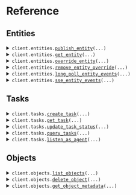 # Reference
## Entities
<details><summary><code>client.entities.<a href="src/anduril/entities/client.py">publish_entity</a>(...)</code></summary>
<dl>
<dd>

#### 📝 Description

<dl>
<dd>

<dl>
<dd>

Publish an entity for ingest into the Entities API. Entities created with this method are "owned" by the originator: other sources, 
such as the UI, may not edit or delete these entities. The server validates entities at API call time and 
returns an error if the entity is invalid.

An entity ID must be provided when calling this endpoint. If the entity referenced by the entity ID does not exist
then it will be created. Otherwise the entity will be updated. An entity will only be updated if its
provenance.sourceUpdateTime is greater than the provenance.sourceUpdateTime of the existing entity.
</dd>
</dl>
</dd>
</dl>

#### 🔌 Usage

<dl>
<dd>

<dl>
<dd>

```python
from anduril import Lattice

client = Lattice(
    token="YOUR_TOKEN",
)
client.entities.publish_entity()

```
</dd>
</dl>
</dd>
</dl>

#### ⚙️ Parameters

<dl>
<dd>

<dl>
<dd>

**entity_id:** `typing.Optional[str]` 

A Globally Unique Identifier (GUID) for your entity. If this field is empty, the Entity Manager API
 automatically generates an ID when it creates the entity.
    
</dd>
</dl>

<dl>
<dd>

**description:** `typing.Optional[str]` 

A human-readable entity description that's helpful for debugging purposes and human
 traceability. If this field is empty, the Entity Manager API generates one for you.
    
</dd>
</dl>

<dl>
<dd>

**is_live:** `typing.Optional[bool]` 

Indicates the entity is active and should have a lifecycle state of CREATE or UPDATE.
 Set this field to true when publishing an entity.
    
</dd>
</dl>

<dl>
<dd>

**created_time:** `typing.Optional[dt.datetime]` 

The time when the entity was first known to the entity producer. If this field is empty, the Entity Manager API uses the
 current timestamp of when the entity is first received.
 For example, when a drone is first powered on, it might report its startup time as the created time.
 The timestamp doesn't change for the lifetime of an entity.
    
</dd>
</dl>

<dl>
<dd>

**expiry_time:** `typing.Optional[dt.datetime]` 

Future time that expires an entity and updates the is_live flag.
 For entities that are constantly updating, the expiry time also updates.
 In some cases, this may differ from is_live.
 Example: Entities with tasks exported to an external system must remain
 active even after they expire.
 This field is required when publishing a prepopulated entity.
 The expiry time must be in the future, but less than 30 days from the current time.
    
</dd>
</dl>

<dl>
<dd>

**status:** `typing.Optional[Status]` — Human-readable descriptions of what the entity is currently doing.
    
</dd>
</dl>

<dl>
<dd>

**location:** `typing.Optional[Location]` — Geospatial data related to the entity, including its position, kinematics, and orientation.
    
</dd>
</dl>

<dl>
<dd>

**location_uncertainty:** `typing.Optional[LocationUncertainty]` — Indicates uncertainty of the entity's position and kinematics.
    
</dd>
</dl>

<dl>
<dd>

**geo_shape:** `typing.Optional[GeoShape]` — Geospatial representation of the entity, including entities that cover an area rather than a fixed point.
    
</dd>
</dl>

<dl>
<dd>

**geo_details:** `typing.Optional[GeoDetails]` — Additional details on what the geospatial area or point represents, along with visual display details.
    
</dd>
</dl>

<dl>
<dd>

**aliases:** `typing.Optional[Aliases]` — Entity name displayed in the Lattice UI side panel. Also includes identifiers that other systems can use to reference the same entity.
    
</dd>
</dl>

<dl>
<dd>

**tracked:** `typing.Optional[Tracked]` — If this entity is tracked by another entity, this component contains data related to how it's being tracked.
    
</dd>
</dl>

<dl>
<dd>

**correlation:** `typing.Optional[Correlation]` — If this entity has been correlated or decorrelated to another one, this component contains information on the correlation or decorrelation.
    
</dd>
</dl>

<dl>
<dd>

**mil_view:** `typing.Optional[MilView]` — View of the entity.
    
</dd>
</dl>

<dl>
<dd>

**ontology:** `typing.Optional[Ontology]` — Ontology defines an entity's categorization in Lattice, and improves data retrieval and integration. Builds a standardized representation of the entity.
    
</dd>
</dl>

<dl>
<dd>

**sensors:** `typing.Optional[Sensors]` — Details an entity's available sensors.
    
</dd>
</dl>

<dl>
<dd>

**payloads:** `typing.Optional[Payloads]` — Details an entity's available payloads.
    
</dd>
</dl>

<dl>
<dd>

**power_state:** `typing.Optional[PowerState]` — Details the entity's power source.
    
</dd>
</dl>

<dl>
<dd>

**provenance:** `typing.Optional[Provenance]` — The primary data source provenance for this entity.
    
</dd>
</dl>

<dl>
<dd>

**overrides:** `typing.Optional[Overrides]` — Provenance of override data.
    
</dd>
</dl>

<dl>
<dd>

**indicators:** `typing.Optional[Indicators]` 

Describes an entity's specific characteristics and the operations that can be performed on the entity.
 For example, "simulated" informs the operator that the entity is from a simulation, and "deletable"
 informs the operator (and system) that the delete operation is valid against the entity.
    
</dd>
</dl>

<dl>
<dd>

**target_priority:** `typing.Optional[TargetPriority]` — The prioritization associated with an entity, such as if it's a threat or a high-value target.
    
</dd>
</dl>

<dl>
<dd>

**signal:** `typing.Optional[Signal]` — Describes an entity's signal characteristics, primarily used when an entity is a signal of interest.
    
</dd>
</dl>

<dl>
<dd>

**transponder_codes:** `typing.Optional[TransponderCodes]` — A message describing any transponder codes associated with Mode 1, 2, 3, 4, 5, S interrogations. These are related to ADS-B modes.
    
</dd>
</dl>

<dl>
<dd>

**data_classification:** `typing.Optional[Classification]` 

Describes an entity's security classification levels at an overall classification level and on a per
 field level.
    
</dd>
</dl>

<dl>
<dd>

**task_catalog:** `typing.Optional[TaskCatalog]` — A catalog of tasks that can be performed by an entity.
    
</dd>
</dl>

<dl>
<dd>

**media:** `typing.Optional[Media]` — Media associated with an entity, such as videos, images, or thumbnails.
    
</dd>
</dl>

<dl>
<dd>

**relationships:** `typing.Optional[Relationships]` — The relationships between this entity and other entities in the common operational picture (COP).
    
</dd>
</dl>

<dl>
<dd>

**visual_details:** `typing.Optional[VisualDetails]` — Visual details associated with the display of an entity in the client.
    
</dd>
</dl>

<dl>
<dd>

**dimensions:** `typing.Optional[Dimensions]` — Physical dimensions of the entity.
    
</dd>
</dl>

<dl>
<dd>

**route_details:** `typing.Optional[RouteDetails]` — Additional information about an entity's route.
    
</dd>
</dl>

<dl>
<dd>

**schedules:** `typing.Optional[Schedules]` — Schedules associated with this entity.
    
</dd>
</dl>

<dl>
<dd>

**health:** `typing.Optional[Health]` — Health metrics or connection status reported by the entity.
    
</dd>
</dl>

<dl>
<dd>

**group_details:** `typing.Optional[GroupDetails]` — Details for the group associated with this entity.
    
</dd>
</dl>

<dl>
<dd>

**supplies:** `typing.Optional[Supplies]` — Contains relevant supply information for the entity, such as fuel.
    
</dd>
</dl>

<dl>
<dd>

**orbit:** `typing.Optional[Orbit]` — Orbit information for space objects.
    
</dd>
</dl>

<dl>
<dd>

**request_options:** `typing.Optional[RequestOptions]` — Request-specific configuration.
    
</dd>
</dl>
</dd>
</dl>


</dd>
</dl>
</details>

<details><summary><code>client.entities.<a href="src/anduril/entities/client.py">get_entity</a>(...)</code></summary>
<dl>
<dd>

#### 🔌 Usage

<dl>
<dd>

<dl>
<dd>

```python
from anduril import Lattice

client = Lattice(
    token="YOUR_TOKEN",
)
client.entities.get_entity(
    entity_id="entityId",
)

```
</dd>
</dl>
</dd>
</dl>

#### ⚙️ Parameters

<dl>
<dd>

<dl>
<dd>

**entity_id:** `str` — ID of the entity to return
    
</dd>
</dl>

<dl>
<dd>

**request_options:** `typing.Optional[RequestOptions]` — Request-specific configuration.
    
</dd>
</dl>
</dd>
</dl>


</dd>
</dl>
</details>

<details><summary><code>client.entities.<a href="src/anduril/entities/client.py">override_entity</a>(...)</code></summary>
<dl>
<dd>

#### 📝 Description

<dl>
<dd>

<dl>
<dd>

Only fields marked with overridable can be overridden. Please refer to our documentation to see the comprehensive
list of fields that can be overridden. The entity in the request body should only have a value set on the field 
specified in the field path parameter. Field paths are rooted in the base entity object and must be represented 
using lower_snake_case. Do not include "entity" in the field path.

Note that overrides are applied in an eventually consistent manner. If multiple overrides are created 
concurrently for the same field path, the last writer wins.
</dd>
</dl>
</dd>
</dl>

#### 🔌 Usage

<dl>
<dd>

<dl>
<dd>

```python
from anduril import Lattice

client = Lattice(
    token="YOUR_TOKEN",
)
client.entities.override_entity(
    entity_id="entityId",
    field_path="mil_view.disposition",
)

```
</dd>
</dl>
</dd>
</dl>

#### ⚙️ Parameters

<dl>
<dd>

<dl>
<dd>

**entity_id:** `str` — The unique ID of the entity to override
    
</dd>
</dl>

<dl>
<dd>

**field_path:** `str` — fieldPath to override
    
</dd>
</dl>

<dl>
<dd>

**entity:** `typing.Optional[Entity]` 

The entity containing the overridden fields. The service will extract the overridable fields from 
the object and ignore all other fields.
    
</dd>
</dl>

<dl>
<dd>

**provenance:** `typing.Optional[Provenance]` — Additional information about the source of the override.
    
</dd>
</dl>

<dl>
<dd>

**request_options:** `typing.Optional[RequestOptions]` — Request-specific configuration.
    
</dd>
</dl>
</dd>
</dl>


</dd>
</dl>
</details>

<details><summary><code>client.entities.<a href="src/anduril/entities/client.py">remove_entity_override</a>(...)</code></summary>
<dl>
<dd>

#### 📝 Description

<dl>
<dd>

<dl>
<dd>

This operation clears the override value from the specified field path on the entity.
</dd>
</dl>
</dd>
</dl>

#### 🔌 Usage

<dl>
<dd>

<dl>
<dd>

```python
from anduril import Lattice

client = Lattice(
    token="YOUR_TOKEN",
)
client.entities.remove_entity_override(
    entity_id="entityId",
    field_path="mil_view.disposition",
)

```
</dd>
</dl>
</dd>
</dl>

#### ⚙️ Parameters

<dl>
<dd>

<dl>
<dd>

**entity_id:** `str` — The unique ID of the entity to undo an override from.
    
</dd>
</dl>

<dl>
<dd>

**field_path:** `str` — The fieldPath to clear overrides from.
    
</dd>
</dl>

<dl>
<dd>

**request_options:** `typing.Optional[RequestOptions]` — Request-specific configuration.
    
</dd>
</dl>
</dd>
</dl>


</dd>
</dl>
</details>

<details><summary><code>client.entities.<a href="src/anduril/entities/client.py">long_poll_entity_events</a>(...)</code></summary>
<dl>
<dd>

#### 📝 Description

<dl>
<dd>

<dl>
<dd>

This is a long polling API that will first return all pre-existing data and then return all new data as
it becomes available. If you want to start a new polling session then open a request with an empty
'sessionToken' in the request body. The server will return a new session token in the response.
If you want to retrieve the next batch of results from an existing polling session then send the session
token you received from the server in the request body. If no new data is available then the server will
hold the connection open for up to 5 minutes. After the 5 minute timeout period, the server will close the 
connection with no results and you may resume polling with the same session token. If your session falls behind 
more than 3x the total number of entities in the environment, the server will terminate your session. 
In this case you must start a new session by sending a request with an empty session token.
</dd>
</dl>
</dd>
</dl>

#### 🔌 Usage

<dl>
<dd>

<dl>
<dd>

```python
from anduril import Lattice

client = Lattice(
    token="YOUR_TOKEN",
)
client.entities.long_poll_entity_events(
    session_token="sessionToken",
)

```
</dd>
</dl>
</dd>
</dl>

#### ⚙️ Parameters

<dl>
<dd>

<dl>
<dd>

**session_token:** `str` — Long-poll session identifier. Leave empty to start a new polling session.
    
</dd>
</dl>

<dl>
<dd>

**batch_size:** `typing.Optional[int]` — Maximum size of response batch. Defaults to 100. Must be between 1 and 2000 (inclusive).
    
</dd>
</dl>

<dl>
<dd>

**request_options:** `typing.Optional[RequestOptions]` — Request-specific configuration.
    
</dd>
</dl>
</dd>
</dl>


</dd>
</dl>
</details>

<details><summary><code>client.entities.<a href="src/anduril/entities/client.py">sse_entity_events</a>(...)</code></summary>
<dl>
<dd>

#### 📝 Description

<dl>
<dd>

<dl>
<dd>

This SSE API establishes a persistent connection to stream entity events as they occur.
</dd>
</dl>
</dd>
</dl>

#### 🔌 Usage

<dl>
<dd>

<dl>
<dd>

```python
from anduril import Lattice

client = Lattice(
    token="YOUR_TOKEN",
)
response = client.entities.sse_entity_events()
for chunk in response.data:
    yield chunk

```
</dd>
</dl>
</dd>
</dl>

#### ⚙️ Parameters

<dl>
<dd>

<dl>
<dd>

**heartbeat_interval_ms:** `typing.Optional[int]` — at what interval to send heartbeat events, defaults to 30s.
    
</dd>
</dl>

<dl>
<dd>

**pre_existing_only:** `typing.Optional[bool]` — only stream pre-existing entities in the environment and then close the connection, defaults to false.
    
</dd>
</dl>

<dl>
<dd>

**components_to_include:** `typing.Optional[typing.Sequence[str]]` — list of components to include, leave empty to include all components.
    
</dd>
</dl>

<dl>
<dd>

**request_options:** `typing.Optional[RequestOptions]` — Request-specific configuration.
    
</dd>
</dl>
</dd>
</dl>


</dd>
</dl>
</details>

## Tasks
<details><summary><code>client.tasks.<a href="src/anduril/tasks/client.py">create_task</a>(...)</code></summary>
<dl>
<dd>

#### 📝 Description

<dl>
<dd>

<dl>
<dd>

Submit a request to create a task and schedule it for delivery. Tasks, once delivered, will 
be asynchronously updated by their destined agent. 
</dd>
</dl>
</dd>
</dl>

#### 🔌 Usage

<dl>
<dd>

<dl>
<dd>

```python
from anduril import Lattice

client = Lattice(
    token="YOUR_TOKEN",
)
client.tasks.create_task()

```
</dd>
</dl>
</dd>
</dl>

#### ⚙️ Parameters

<dl>
<dd>

<dl>
<dd>

**task_id:** `typing.Optional[str]` 

If non-empty, will set the requested Task ID, otherwise will generate a new random
GUID. Will reject if supplied Task ID does not match [A-Za-z0-9_-.]{5,36}.
    
</dd>
</dl>

<dl>
<dd>

**display_name:** `typing.Optional[str]` — Human readable display name for this Task, should be short (<100 chars).
    
</dd>
</dl>

<dl>
<dd>

**description:** `typing.Optional[str]` — Longer, free form human readable description of this Task.
    
</dd>
</dl>

<dl>
<dd>

**specification:** `typing.Optional[GoogleProtobufAny]` — Full set of task parameters.
    
</dd>
</dl>

<dl>
<dd>

**author:** `typing.Optional[Principal]` 
    
</dd>
</dl>

<dl>
<dd>

**relations:** `typing.Optional[Relations]` 

Any relationships associated with this Task, such as a parent Task or an assignee
this Task is designated to for execution.
    
</dd>
</dl>

<dl>
<dd>

**is_executed_elsewhere:** `typing.Optional[bool]` 

If set, then the service will not trigger execution of this task on an agent. Useful
for when ingesting tasks from an external system that is triggering execution of tasks
on agents.
    
</dd>
</dl>

<dl>
<dd>

**initial_entities:** `typing.Optional[typing.Sequence[TaskEntity]]` 

Indicates an initial set of entities that can be used to execute an entity aware
task. For example, an entity Objective, an entity Keep In Zone, etc.
    
</dd>
</dl>

<dl>
<dd>

**request_options:** `typing.Optional[RequestOptions]` — Request-specific configuration.
    
</dd>
</dl>
</dd>
</dl>


</dd>
</dl>
</details>

<details><summary><code>client.tasks.<a href="src/anduril/tasks/client.py">get_task</a>(...)</code></summary>
<dl>
<dd>

#### 🔌 Usage

<dl>
<dd>

<dl>
<dd>

```python
from anduril import Lattice

client = Lattice(
    token="YOUR_TOKEN",
)
client.tasks.get_task(
    task_id="taskId",
)

```
</dd>
</dl>
</dd>
</dl>

#### ⚙️ Parameters

<dl>
<dd>

<dl>
<dd>

**task_id:** `str` — ID of task to return
    
</dd>
</dl>

<dl>
<dd>

**request_options:** `typing.Optional[RequestOptions]` — Request-specific configuration.
    
</dd>
</dl>
</dd>
</dl>


</dd>
</dl>
</details>

<details><summary><code>client.tasks.<a href="src/anduril/tasks/client.py">update_task_status</a>(...)</code></summary>
<dl>
<dd>

#### 📝 Description

<dl>
<dd>

<dl>
<dd>

Update the status of a task.
</dd>
</dl>
</dd>
</dl>

#### 🔌 Usage

<dl>
<dd>

<dl>
<dd>

```python
from anduril import Lattice

client = Lattice(
    token="YOUR_TOKEN",
)
client.tasks.update_task_status(
    task_id="taskId",
)

```
</dd>
</dl>
</dd>
</dl>

#### ⚙️ Parameters

<dl>
<dd>

<dl>
<dd>

**task_id:** `str` — ID of task to update status of
    
</dd>
</dl>

<dl>
<dd>

**status_version:** `typing.Optional[int]` 

The status version of the task to update. This version number increments to indicate the task's 
current stage in its status lifecycle. Specifically, whenever a task's status updates, the status 
version increments by one. Any status updates received with a lower status version number than what 
is known are considered stale and ignored.
    
</dd>
</dl>

<dl>
<dd>

**new_status:** `typing.Optional[TaskStatus]` — The new status of the task.
    
</dd>
</dl>

<dl>
<dd>

**author:** `typing.Optional[Principal]` 
    
</dd>
</dl>

<dl>
<dd>

**request_options:** `typing.Optional[RequestOptions]` — Request-specific configuration.
    
</dd>
</dl>
</dd>
</dl>


</dd>
</dl>
</details>

<details><summary><code>client.tasks.<a href="src/anduril/tasks/client.py">query_tasks</a>(...)</code></summary>
<dl>
<dd>

#### 📝 Description

<dl>
<dd>

<dl>
<dd>

Query for tasks by a specified search criteria.
</dd>
</dl>
</dd>
</dl>

#### 🔌 Usage

<dl>
<dd>

<dl>
<dd>

```python
from anduril import Lattice

client = Lattice(
    token="YOUR_TOKEN",
)
client.tasks.query_tasks()

```
</dd>
</dl>
</dd>
</dl>

#### ⚙️ Parameters

<dl>
<dd>

<dl>
<dd>

**page_token:** `typing.Optional[str]` — If set, returns results starting from the given pageToken.
    
</dd>
</dl>

<dl>
<dd>

**parent_task_id:** `typing.Optional[str]` 

If present matches Tasks with this parent Task ID.
Note: this is mutually exclusive with all other query parameters, i.e., either provide parent Task ID, or
any of the remaining parameters, but not both.
    
</dd>
</dl>

<dl>
<dd>

**status_filter:** `typing.Optional[TaskQueryStatusFilter]` 
    
</dd>
</dl>

<dl>
<dd>

**update_time_range:** `typing.Optional[TaskQueryUpdateTimeRange]` — If provided, only provides Tasks updated within the time range.
    
</dd>
</dl>

<dl>
<dd>

**request_options:** `typing.Optional[RequestOptions]` — Request-specific configuration.
    
</dd>
</dl>
</dd>
</dl>


</dd>
</dl>
</details>

<details><summary><code>client.tasks.<a href="src/anduril/tasks/client.py">listen_as_agent</a>(...)</code></summary>
<dl>
<dd>

#### 📝 Description

<dl>
<dd>

<dl>
<dd>

This is a long polling API that will block until a new task is ready for delivery. If no new task is 
available then the server will hold on to your request for up to 5 minutes, after that 5 minute timeout 
period you will be expected to reinitiate a new request.
</dd>
</dl>
</dd>
</dl>

#### 🔌 Usage

<dl>
<dd>

<dl>
<dd>

```python
from anduril import Lattice

client = Lattice(
    token="YOUR_TOKEN",
)
client.tasks.listen_as_agent()

```
</dd>
</dl>
</dd>
</dl>

#### ⚙️ Parameters

<dl>
<dd>

<dl>
<dd>

**agent_selector:** `typing.Optional[EntityIdsSelector]` — Selector criteria to determine which Agent Tasks the agent receives
    
</dd>
</dl>

<dl>
<dd>

**request_options:** `typing.Optional[RequestOptions]` — Request-specific configuration.
    
</dd>
</dl>
</dd>
</dl>


</dd>
</dl>
</details>

## Objects
<details><summary><code>client.objects.<a href="src/anduril/objects/client.py">list_objects</a>(...)</code></summary>
<dl>
<dd>

#### 📝 Description

<dl>
<dd>

<dl>
<dd>

Lists objects in your environment. You can define a prefix to list a subset of your objects. If you do not set a prefix, Lattice returns all available objects. By default this endpoint will list local objects only.
</dd>
</dl>
</dd>
</dl>

#### 🔌 Usage

<dl>
<dd>

<dl>
<dd>

```python
from anduril import Lattice

client = Lattice(
    token="YOUR_TOKEN",
)
response = client.objects.list_objects()
for item in response:
    yield item
# alternatively, you can paginate page-by-page
for page in response.iter_pages():
    yield page

```
</dd>
</dl>
</dd>
</dl>

#### ⚙️ Parameters

<dl>
<dd>

<dl>
<dd>

**prefix:** `typing.Optional[str]` — Filters the objects based on the specified prefix path. If no path is specified, all objects are returned.
    
</dd>
</dl>

<dl>
<dd>

**since_timestamp:** `typing.Optional[dt.datetime]` — Sets the age for the oldest objects to query across the environment.
    
</dd>
</dl>

<dl>
<dd>

**page_token:** `typing.Optional[str]` — Base64 and URL-encoded cursor returned by the service to continue paging.
    
</dd>
</dl>

<dl>
<dd>

**all_objects_in_mesh:** `typing.Optional[bool]` — Lists objects across all environment nodes in a Lattice Mesh.
    
</dd>
</dl>

<dl>
<dd>

**request_options:** `typing.Optional[RequestOptions]` — Request-specific configuration.
    
</dd>
</dl>
</dd>
</dl>


</dd>
</dl>
</details>

<details><summary><code>client.objects.<a href="src/anduril/objects/client.py">delete_object</a>(...)</code></summary>
<dl>
<dd>

#### 📝 Description

<dl>
<dd>

<dl>
<dd>

Deletes an object from your environment given the objectPath path parameter.
</dd>
</dl>
</dd>
</dl>

#### 🔌 Usage

<dl>
<dd>

<dl>
<dd>

```python
from anduril import Lattice

client = Lattice(
    token="YOUR_TOKEN",
)
client.objects.delete_object(
    object_path="objectPath",
)

```
</dd>
</dl>
</dd>
</dl>

#### ⚙️ Parameters

<dl>
<dd>

<dl>
<dd>

**object_path:** `str` — The path of the object to delete.
    
</dd>
</dl>

<dl>
<dd>

**request_options:** `typing.Optional[RequestOptions]` — Request-specific configuration.
    
</dd>
</dl>
</dd>
</dl>


</dd>
</dl>
</details>

<details><summary><code>client.objects.<a href="src/anduril/objects/client.py">get_object_metadata</a>(...)</code></summary>
<dl>
<dd>

#### 📝 Description

<dl>
<dd>

<dl>
<dd>

Returns metadata for a specified object path. Use this to fetch metadata such as object size (size_bytes), its expiry time (expiry_time), or its latest update timestamp (last_updated_at).
</dd>
</dl>
</dd>
</dl>

#### 🔌 Usage

<dl>
<dd>

<dl>
<dd>

```python
from anduril import Lattice

client = Lattice(
    token="YOUR_TOKEN",
)
client.objects.get_object_metadata(
    object_path="objectPath",
)

```
</dd>
</dl>
</dd>
</dl>

#### ⚙️ Parameters

<dl>
<dd>

<dl>
<dd>

**object_path:** `str` — The path of the object to query.
    
</dd>
</dl>

<dl>
<dd>

**request_options:** `typing.Optional[RequestOptions]` — Request-specific configuration.
    
</dd>
</dl>
</dd>
</dl>


</dd>
</dl>
</details>

